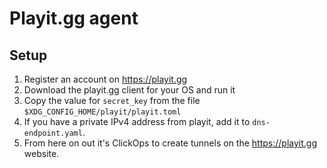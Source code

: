 # Playit.gg agent

## Setup

1. Register an account on <https://playit.gg>
2. Download the playit.gg client for your OS and run it
3. Copy the value for `secret_key` from the file `$XDG_CONFIG_HOME/playit/playit.toml`
4. If you have a private IPv4 address from playit, add it to `dns-endpoint.yaml`.
5. From here on out it's ClickOps to create tunnels on the <https://playit.gg> website.
